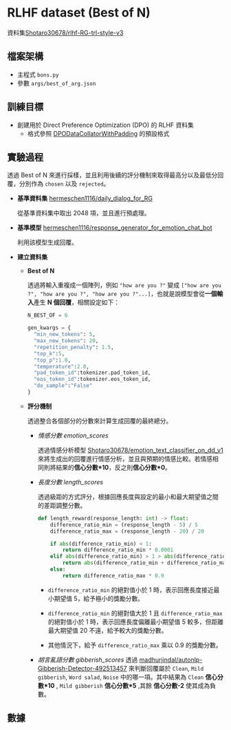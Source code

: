 # RLHF dataset (Best of N)
資料集[Shotaro30678/rlhf-RG-trl-style-v3](https://huggingface.co/datasets/Shotaro30678/rlhf-RG-trl-style-v3)

## 檔案架構
- 主程式 `bons.py`
- 參數 `args/best_of_arg.json`

## 訓練目標

- 創建用於 Direct Preference Optimization (DPO) 的 RLHF 資料集
  - 格式參照 [DPODataCollatorWithPadding](https://huggingface.co/docs/trl/main/en/dpo_trainer#expected-dataset-format) 的預設格式

## 實驗過程

透過 Best of N 來進行採樣，並且利用後續的評分機制來取得最高分以及最低分回覆，分別作為 `chosen` 以及 `rejected`。

  - **基準資料集** [hermeschen1116/daily_dialog_for_RG](https://huggingface.co/datasets/hermeschen1116/daily_dialog_for_RG)

    從基準資料集中取出 2048 項，並且進行預處理。

  - **基準模型** [hermeschen1116/response_generator_for_emotion_chat_bot](https://huggingface.co/hermeschen1116/response_generator_for_emotion_chat_bot) 
   
    利用該模型生成回覆。

  - **建立資料集**

    - **Best of N**

      透過將輸入重複成一個陣列，例如 `"how are you ?"` 變成 `["how are you ?", "how are you ?", "how are you ?"...]`，也就是說模型會從**一個輸入**產生 **N 個回覆**，相關設定如下：
      ```python
      N_BEST_OF = 6

      gen_kwargs = {
        "min_new_tokens": 5,
        "max_new_tokens": 20,
        "repetition_penalty": 1.5,
        "top_k":5,
        "top_p":1.0, 
        "temperature":2.0,
        "pad_token_id":tokenizer.pad_token_id,
        "eos_token_id":tokenizer.eos_token_id,
        "do_sample":"False"
      }
      ```
    - **評分機制**
    
      透過整合各個部分的分數來計算生成回覆的最終總分。

      - *情感分數 emotion_scores*

        透過情感分析模型 [Shotaro30678/emotion_text_classifier_on_dd_v1](https://huggingface.co/Shotaro30678/emotion_text_classifier_on_dd_v1) 來將生成出的回覆進行情感分析，並且與預期的情感比較。若情感相同則將結果的**信心分數\*10**，反之則**信心分數\*0**。

      - *長度分數 length_scores*
  
        透過級距的方式評分，根據回應長度與設定的最小和最大期望值之間的差距調整分數。

        ```python
        def length_reward(response_length: int) -> float:
            difference_ratio_min = (response_length - 5) / 5
            difference_ratio_max = (response_length - 20) / 20

            if abs(difference_ratio_min) < 1:
                return difference_ratio_min * 0.0001
            elif abs(difference_ratio_min) > 1 > abs(difference_ratio_max):
                return abs(difference_ratio_min + difference_ratio_max) * 10
            else:
                return difference_ratio_max * 0.9
        ```
        - `difference_ratio_min` 的絕對值小於 1 時，表示回應長度接近最小期望值 5，給予極小的獎勵分數。

        - `difference_ratio_min` 的絕對值大於 1 且 `difference_ratio_max` 的絕對值小於 1 時，表示回應長度偏離最小期望值 5 較多，但距離最大期望值 20 不遠，給予較大的獎勵分數。

        - 其他情況下，給予 `difference_ratio_max` 乘以 0.9 的獎勵分數。

      - *胡言亂語分數 gibberish_scores*
        透過 [madhurjindal/autonlp-Gibberish-Detector-492513457](https://huggingface.co/madhurjindal/autonlp-Gibberish-Detector-492513457) 來判斷回覆屬於 `Clean`, `Mild gibberish`, `Word salad`, `Noise` 中的哪一項。其中結果為 `Clean` **信心分數\*10** , `Mild gibberish` **信心分數\*5** ,其餘 **信心分數\-2** 使其成為負數。

## 數據